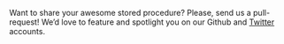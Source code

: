 Want to share your awesome stored procedure? Please, send us a pull-request! We’d love to feature and spotlight you on our Github and [Twitter](https://twitter.com/documentdb) accounts.
